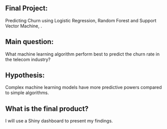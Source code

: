 ## Final Project: 

Predicting Churn using Logistic Regression, Random Forest and Support Vector Machine, .

## Main question: 

What machine learning algorithm perform best to predict the churn rate in the telecom industry? 

## Hypothesis: 

Complex machine learning models have more predictive powers compared to simple algorithms.

## What is the final product?

I will use a Shiny dashboard to present my findings. 
